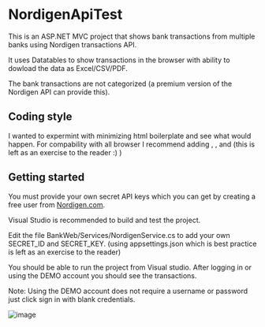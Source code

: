 # NordigenApiTest
This is an ASP.NET MVC project that shows bank transactions from multiple banks using Nordigen transactions API.

It uses Datatables to show transactions in the browser with ability to dowload the data as Excel/CSV/PDF.

The bank transactions are not categorized (a premium version of the Nordigen API can provide this).
## Coding style
I wanted to expermint with minimizing html boilerplate and see what would happen. For compability with all browser I recommend adding <doctype html>, <html>, <head> and <body> (this is left as an exercise to the reader :) )

## Getting started

You must provide your own secret API keys which you can get by creating a free user from [Nordigen.com](https://nordigen.com).

Visual Studio is recommended to build and test the project.

Edit the file BankWeb/Services/NordigenService.cs to add your own SECRET_ID and SECRET_KEY. (using appsettings.json which is best practice is left as an exercise to the reader)

You should be able to run the project from Visual studio. After logging in or using the DEMO account you should see the transactions.

Note: Using the DEMO account does not require a username or password just click sign in with blank credentials.

![image](https://user-images.githubusercontent.com/59777181/178507969-f7d83da2-04e9-47c9-b15c-3441b84165fd.png)
